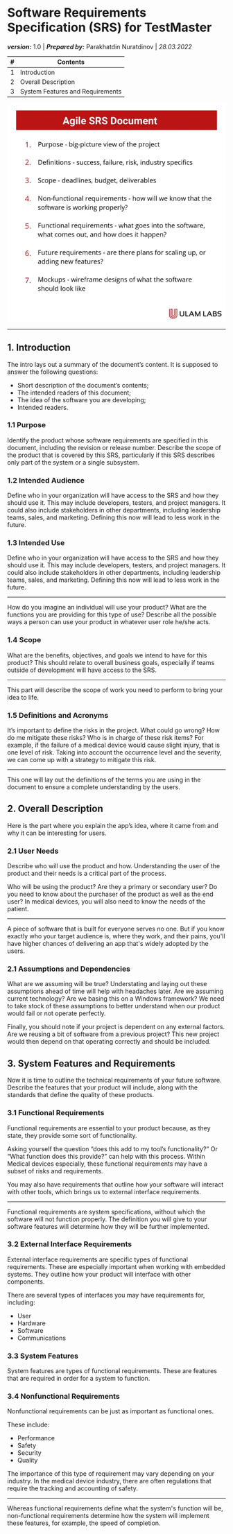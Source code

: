 # Software Requirements Specification (SRS) for TestMaster

***version:*** 1.0  |  ***Prepared by:*** Parakhatdin Nuratdinov  |  *28.03.2022*

|#|Contents|
|-|-|
|1| Introduction |
|2| Overall Description |
|3| System Features and Requirements |

![This is an image](/agile-srs-document-ulam-labs.webp)

---

## 1. Introduction

The intro lays out a summary of the document’s content. It is supposed to answer the following questions:

- Short description of the document’s contents;  
- The intended readers of this document;
- The idea of the software you are developing;
- Intended readers.

### 1.1 Purpose  

Identify the product whose software requirements are specified in this document, including the revision or release number. Describe the scope of the product that is covered by this SRS, particularly if this SRS describes only part of the system or a single subsystem.

### 1.2 Intended Audience

Define who in your organization will have access to the SRS and how they should use it. This may include developers, testers, and project managers. It could also include stakeholders in other departments, including leadership teams, sales, and marketing. Defining this now will lead to less work in the future.

### 1.3 Intended Use

Define who in your organization will have access to the SRS and how they should use it. This may include developers, testers, and project managers. It could also include stakeholders in other departments, including leadership teams, sales, and marketing. Defining this now will lead to less work in the future.

---

How do you imagine an individual will use your product? What are the functions you are providing for this type of use? Describe all the possible ways a person can use your product in whatever user role he/she acts.

### 1.4 Scope

What are the benefits, objectives, and goals we intend to have for this product? This should relate to overall business goals, especially if teams outside of development will have access to the SRS.

---

This part will describe the scope of work you need to perform to bring your idea to life.

### 1.5 Definitions and Acronyms

It’s important to define the risks in the project. What could go wrong? How do me mitigate these risks? Who is in charge of these risk items?
For example, if the failure of a medical device would cause slight injury, that is one level of risk. Taking into account the occurrence level and the severity, we can come up with a strategy to mitigate this risk.

---

This one will lay out the definitions of the terms you are using in the document to ensure a complete understanding by the users.

## 2. Overall Description

Here is the part where you explain the app’s idea, where it came from and why it can be interesting for users.

### 2.1 User Needs

Describe who will use the product and how. Understanding the user of the product and their needs is a critical part of the process.

Who will be using the product? Are they a primary or secondary user? Do you need to know about the purchaser of the product as well as the end user? In medical devices, you will also need to know the needs of the patient.

---

A piece of software that is built for everyone serves no one. But if you know exactly who your target audience is, where they work, and their pains, you'll have higher chances of delivering an app that's widely adopted by the users.

### 2.1 Assumptions and Dependencies

What are we assuming will be true? Understating and laying out these assumptions ahead of time will help with headaches later. Are we assuming current technology? Are we basing this on a Windows framework?  We need to take stock of these assumptions to better understand when our product would fail or not operate perfectly.

Finally, you should note if your project is dependent on any external factors. Are we reusing a bit of software from a previous project? This new project would then depend on that operating correctly and should be included.

## 3. System Features and Requirements

Now it is time to outline the technical requirements of your future software. Describe the features that your product will include, along with the standards that define the quality of these products.

### 3.1 Functional Requirements

Functional requirements are essential to your product because, as they state, they provide some sort of functionality.

Asking yourself the question “does this add to my tool’s functionality?” Or “What function does this provide?” can help with this process. Within Medical devices especially, these functional requirements may have a subset of risks and requirements.

You may also have requirements that outline how your software will interact with other tools, which brings us to external interface requirements.

---

Functional requirements are system specifications, without which the software will not function properly. The definition you will give to your software features will determine how they will be further implemented.

### 3.2 External Interface Requirements

External interface requirements are specific types of functional requirements. These are especially important when working with embedded systems. They outline how your product will interface with other components.

There are several types of interfaces you may have requirements for, including:

- User
- Hardware
- Software
- Communications

### 3.3 System Features

System features are types of functional requirements. These are features that are required in order for a system to function.

### 3.4 Nonfunctional Requirements

Nonfunctional requirements can be just as important as functional ones.

These include:

- Performance
- Safety
- Security
- Quality

The importance of this type of requirement may vary depending on your industry. In the medical device industry, there are often regulations that require the tracking and accounting of safety.

---

Whereas functional requirements define what the system's function will be, non-functional requirements determine how the system will implement these features, for example, the speed of completion.
